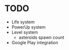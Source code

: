 # TODO

- Life system
- PowerUp system
- Level system
    - asteroids spawn count
- Google Play integration